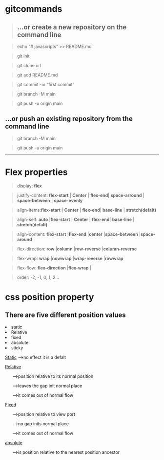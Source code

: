 # gitcommands
>## …or create a new repository on the command line

>echo "# javascripts" >> README.md

>git init

>git clone url

>git add README.md

>git commit -m "first commit"

>git branch -M main

>git push -u origin main

## …or push an existing repository from the command line

>git branch -M main

>git push -u origin main

<hr>

# Flex properties

>display: **flex**

>justify-content: **flex-start** | **Center** | **flex-end**| **space-arround** | **space-between** | **space-evenly**

>align-items:**flex-start** | **Center** | **flex-end**| **base-line** | **stretch(defalt)**

>align-self: **auto** |**flex-start** | **Center** | **flex-end**| **base-line** | **stretch(defalt)**

>align-content: **flex-start** |**flex-end** |**center** |**space-between** |**space-around**

>flex-direction: **row** |**column** |**row-reverse** |**column-reverse**

>flex-wrap: **wrap** |**nowwrap** |**wrap-reverse** |**rowwrap**

>flex-flow: **flex-direction** |**flex-wrap** |

>order: -2, -1, 0, 1, 2...

# css position property

## There are five different position values

<li>static</li>
<li>Relative</li>
<li>fixed</li>
<li>absolute</li>
<li>sticky</li>


<u>Static</u>  -->no effect it is a defalt

<u>Relative</u> <ol>-->position relative to its normal position</ol>
<ol>-->leaves the gap init normal place </ol>
<ol>-->it comes out of normal flow</ol>

<u>Fixed</u> <ol>-->position relative to view port</ol>
<ol>-->no gap inits normal place</ol>
<ol>-->it comes out of normal flow</ol>
<u>absolute</u><ol>-->is position relative to the nearest position ancestor<ol>
            
            

 